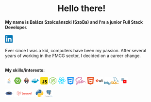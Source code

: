 <h1 align="center">Hello there!</h1>

<h4>My name is Balázs Szolcsánszki (SzoBa) and I'm a junior Full Stack Developer.</h3>


<a href="https://www.linkedin.com/in/balazs-szolcsanszki/">
  <img align="center" alt="LinkedIn" height="25" src="/images/linkedin.png" />
</a>
</br></br>
Ever since I was a kid, computers have been my passion. After several years of working in the FMCG sector, I decided on a career change.
</br></br>

**My skills/interests:**
<p>
  <img src="/images/java.png" height="25">
  <img src="/images/springboot.jpg" height="25">
  <img src="/images/jenkins.jpg" height="25">
  <img src="/images/docker.png" height="25">
  
  <img src="/images/javascript.png" height="25">
  <img src="/images/node.png" height="25">
  <img src="/images/react.png" height="25">

  <img src="/images/css.png" height="25">
  <img src="/images/sass.png" height="25">
  <img src="/images/html.png" height="25">

  <img src="/images/git.png" height="25">
  <img src="/images/mysql.png" height="25">
  <img src="/images/plsql.png" height="25">

</p>
<p>
  
  <img src="/images/php.png" height="25">
  <img src="/images/laravel.png" height="25">
  <img src="/images/python.png" height="25">
  <img src="/images/postgres.png" height="25">
    
</p>

<!--
Additional images: Angular

- 🔭 I’m currently working on ...
- 🌱 I’m currently learning ...
- 👯 I’m looking to collaborate on ...
- 🤔 I’m looking for help with ...
- 💬 Ask me about ...
- 📫 How to reach me: ...
- 😄 Pronouns: ...
- ⚡ Fun fact: ...
-->
